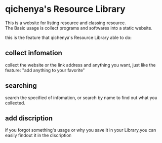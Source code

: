 # qichenya's Resource Library
This is a website for listing resource and classing resource.  
The Basic usage is collect programs and softwares into a static website.  
  
this is the feature that qichenya's Resource Library able to do:  
## collect infomation
collect the website or the link address and anything you want, just like the feature: "add anything to your favorite"
## searching
search the specified of infomation, or search by name to find out what you collected.
## add discription
if you forgot something's usage or why you save it in your Library,you can easily findout it in the discription
